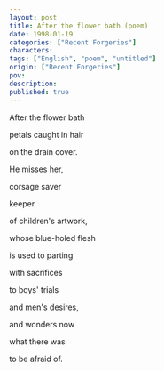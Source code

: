 ```yaml
---
layout: post
title: After the flower bath (poem)
date: 1998-01-19
categories: ["Recent Forgeries"]
characters: 
tags: ["English", "poem", "untitled"]
origin: ["Recent Forgeries"]
pov: 
description: 
published: true
---
```


After the flower bath

petals caught in hair

on the drain cover.

He misses her,

corsage saver

keeper

of children's artwork,

whose blue-holed flesh

is used to parting

with sacrifices

to boys' trials

and men's desires,

and wonders now

what there was

to be afraid of.

